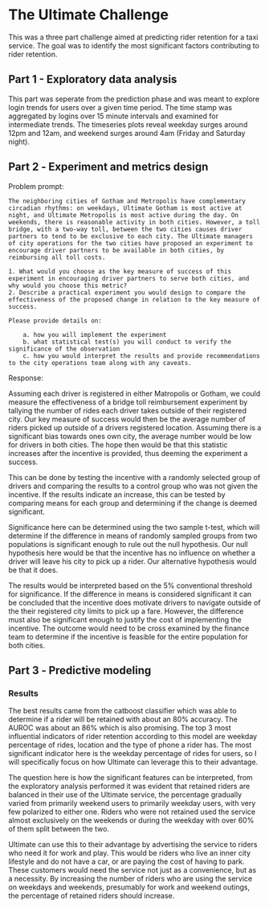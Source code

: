 # The Ultimate Challenge

This was a three part challenge aimed at predicting rider retention for a taxi service. The goal was to identify the most significant factors contributing to rider retention. 

## Part 1 - Exploratory data analysis

This part was seperate from the prediction phase and was meant to explore login trends for users over a given time period. The time stamp was aggregated by logins over 15 minute intervals and examined for intermediate trends. The timeseries plots reveal weekday surges around 12pm and 12am, and weekend surges around 4am (Friday and Saturday night).

## Part 2 ‑ Experiment and metrics design

Problem prompt:

    The neighboring cities of Gotham and Metropolis have complementary circadian rhythms: on weekdays, Ultimate Gotham is most active at night, and Ultimate Metropolis is most active during the day. On weekends, there is reasonable activity in both cities. However, a toll bridge, with a two-way toll, between the two cities causes driver partners to tend to be exclusive to each city. The Ultimate managers of city operations for the two cities have proposed an experiment to encourage driver partners to be available in both cities, by reimbursing all toll costs.

    1. What would you choose as the key measure of success of this experiment in encouraging driver partners to serve both cities, and why would you choose this metric?
    2. Describe a practical experiment you would design to compare the effectiveness of the proposed change in relation to the key measure of success. 

    Please provide details on:

        a. how you will implement the experiment
        b. what statistical test(s) you will conduct to verify the significance of the observation
        c. how you would interpret the results and provide recommendations to the city operations team along with any caveats.

Response:

Assuming each driver is registered in either Matropolis or Gotham, we could measure the effectiveness of a bridge toll reimbursement experiment by tallying the number of rides each driver takes outside of their registered city. Our key measure of success would then be the average number of riders picked up outside of a drivers registered location. Assuming there is a significant bias towards ones own city, the average number would be low for drivers in both cities. The hope then would be that this statistic increases after the incentive is provided, thus deeming the experiment a success. 

This can be done by testing the incentive with a randomly selected group of drivers and comparing the results to a control group who was not given the incentive. If the results indicate an increase, this can be tested by comparing means for each group and determining if the change is deemed significant. 

Significance here can be determined using the two sample t-test, which will determine if the difference in means of randomly sampled groups from two populations is significant enough to rule out the null hypothesis. Our null hypothesis here would be that the incentive has no influence on whether a driver will leave his city to pick up a rider. Our alternative hypothesis would be that it does. 

The results would be interpreted based on the 5% conventional threshold for significance. If the difference in means is considered significant it can be concluded that the incentive does motivate drivers to navigate outside of the their registered city limits to pick up a fare. However, the difference must also be significant enough to justify the cost of implementing the incentive. The outcome would need to be cross examined by the finance team to determine if the incentive is feasible for the entire population for both cities. 

## Part 3 ‑ Predictive modeling

### Results

The best results came from the catboost classifier which was able to determine if a rider will be retained with about an 80% accuracy. The AUROC was about an 86% which is also promising. The top 3 most influential indicators of rider retention according to this model are weekday percentage of rides, location and the type of phone a rider has. The most significant indicator here is the weekday percentage of rides for users, so I will specifically focus on how Ultimate can leverage this to their advantage. 

The question here is how the significant features can be interpreted, from the exploratory analysis performed it was evident that retained riders are balanced in their use of the Ultimate service, the percentage gradually varied from primarily weekend users to primarily weekday users, with very few polarized to either one. Riders who were not retained used the service almost exclusively on the weekends or during the weekday with over 60% of them split between the two. 

Ultimate can use this to their advantage by advertising the service to riders who need it for work and play. This would be riders who live an inner city lifestyle and do not have a car, or are paying the cost of having to park. These customers would need the service not just as a convenience, but as a necessity. By increasing the number of riders who are using the service on weekdays and weekends, presumably for work and weekend outings, the percentage of retained riders should increase.